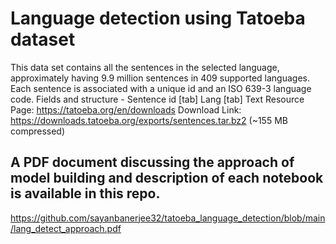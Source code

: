 # Language detection using Tatoeba dataset
This data set contains all the sentences in the selected language, approximately having 9.9 million sentences in 409 supported languages. Each sentence is associated with a unique id and an ISO 639-3 language code. Fields and structure - Sentence id [tab] Lang [tab] Text
Resource Page: https://tatoeba.org/en/downloads
Download Link: https://downloads.tatoeba.org/exports/sentences.tar.bz2 (~155 MB compressed)

## A PDF document discussing the approach of model building and description of each notebook is available in this repo.
https://github.com/sayanbanerjee32/tatoeba_language_detection/blob/main/lang_detect_approach.pdf
